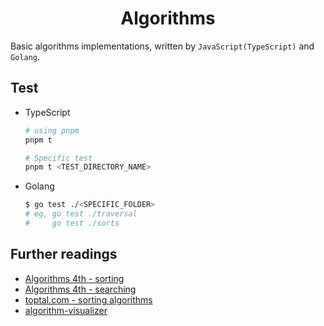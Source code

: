 <h1 align="center">Algorithms</h1>

Basic algorithms implementations, written by `JavaScript(TypeScript)` and `Golang`.

## Test

- TypeScript

  ```bash
  # using pnpm
  pnpm t

  # Specific test
  pnpm t <TEST_DIRECTORY_NAME>
  ```

- Golang

  ```bash
  $ go test ./<SPECIFIC_FOLDER>
  # eg, go test ./traversal
  #     go test ./sorts
  ```

## Further readings

- [Algorithms 4th - sorting](https://algs4.cs.princeton.edu/20sorting/)
- [Algorithms 4th - searching](https://algs4.cs.princeton.edu/30searching/)
- [toptal.com - sorting algorithms](https://www.toptal.com/developers/sorting-algorithms)
- [algorithm-visualizer](https://algorithm-visualizer.org)

